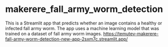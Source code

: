 # makerere_fall_army_worm_detection
This is a Streamlit app that predicts whether an image contains a healthy or infected fall army worm. The app uses a machine learning model that was trained on a dataset of fall army worm images.
https://temutev-makerere-fall-army-worm-detection-new-app-2sxm7c.streamlit.app/
